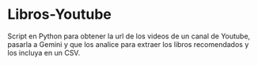 # Libros-Youtube
Script en Python para obtener la url de los videos de un canal de Youtube, pasarla a Gemini y que los analice para extraer los libros recomendados y los incluya en un CSV.
